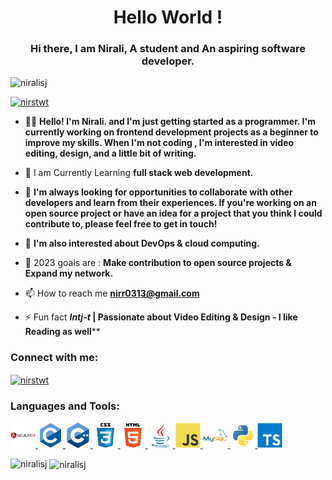 <h1 align="center">Hello World !</h1>
<h3 align="center">Hi there, I am Nirali, A student and  An aspiring software developer.</h3>

<p align="left"> <img src="https://komarev.com/ghpvc/?username=niralisj&label=Profile%20views&color=0e75b6&style=flat" alt="niralisj" /> </p>

<p align="left"> <a href="https://twitter.com/nirstwt" target="blank"><img src="https://img.shields.io/twitter/follow/nirstwt?logo=twitter&style=for-the-badge" alt="nirstwt" /></a> </p>

- 👨‍💻 **Hello! I'm Nirali. and I'm just getting started as a programmer. I'm currently working on frontend development projects as a beginner to improve my skills. When I'm not coding , I'm interested in video editing, design, and a little bit of writing.**

- 🔭 I am Currently Learning **full stack web development.**

- 👯 **I'm always looking for opportunities to collaborate with other developers and learn from their experiences. If you're working on an open source project or have an idea for a project that you think I could contribute to, please feel free to get in touch!**

- 🤝 **I'm also interested about DevOps & cloud computing.**

- 💬 2023 goals are : **Make contribution to open source projects & Expand my network.**

- 📫 How to reach me **nirr0313@gmail.com**

- ⚡ Fun fact ***Intj-t* | Passionate about Video Editing & Design - I like Reading as well****

<h3 align="left">Connect with me:</h3>
<p align="left">
<a href="https://twitter.com/nirstwt" target="blank"><img align="center" src="https://raw.githubusercontent.com/rahuldkjain/github-profile-readme-generator/master/src/images/icons/Social/twitter.svg" alt="nirstwt" height="30" width="40" /></a>
</p>



<h3 align="left">Languages and Tools:</h3>
<p align="left"> <a href="https://angular.io" target="_blank" rel="noreferrer"> <img src="https://raw.githubusercontent.com/devicons/devicon/master/icons/angularjs/angularjs-original-wordmark.svg" alt="angularjs" width="40" height="40"/> </a> <a href="https://www.cprogramming.com/" target="_blank" rel="noreferrer"> <img src="https://raw.githubusercontent.com/devicons/devicon/master/icons/c/c-original.svg" alt="c" width="40" height="40"/> </a> <a href="https://www.w3schools.com/cpp/" target="_blank" rel="noreferrer"> <img src="https://raw.githubusercontent.com/devicons/devicon/master/icons/cplusplus/cplusplus-original.svg" alt="cplusplus" width="40" height="40"/> </a> <a href="https://www.w3schools.com/css/" target="_blank" rel="noreferrer"> <img src="https://raw.githubusercontent.com/devicons/devicon/master/icons/css3/css3-original-wordmark.svg" alt="css3" width="40" height="40"/> </a> <a href="https://www.w3.org/html/" target="_blank" rel="noreferrer"> <img src="https://raw.githubusercontent.com/devicons/devicon/master/icons/html5/html5-original-wordmark.svg" alt="html5" width="40" height="40"/> </a> <a href="https://www.java.com" target="_blank" rel="noreferrer"> <img src="https://raw.githubusercontent.com/devicons/devicon/master/icons/java/java-original.svg" alt="java" width="40" height="40"/> </a> <a href="https://developer.mozilla.org/en-US/docs/Web/JavaScript" target="_blank" rel="noreferrer"> <img src="https://raw.githubusercontent.com/devicons/devicon/master/icons/javascript/javascript-original.svg" alt="javascript" width="40" height="40"/> </a> <a href="https://www.mysql.com/" target="_blank" rel="noreferrer"> <img src="https://raw.githubusercontent.com/devicons/devicon/master/icons/mysql/mysql-original-wordmark.svg" alt="mysql" width="40" height="40"/> </a> <a href="https://www.python.org" target="_blank" rel="noreferrer"> <img src="https://raw.githubusercontent.com/devicons/devicon/master/icons/python/python-original.svg" alt="python" width="40" height="40"/> </a> <a href="https://www.typescriptlang.org/" target="_blank" rel="noreferrer"> <img src="https://raw.githubusercontent.com/devicons/devicon/master/icons/typescript/typescript-original.svg" alt="typescript" width="40" height="40"/> </a> </p>

<p><img align="left" src="https://github-readme-stats.vercel.app/api/top-langs?username=niralisj&show_icons=true&locale=en&layout=compact" alt="niralisj" /></p>

<p>&nbsp;<img align="center" src="https://github-readme-stats.vercel.app/api?username=niralisj&show_icons=true&locale=en" alt="niralisj" /></p>
